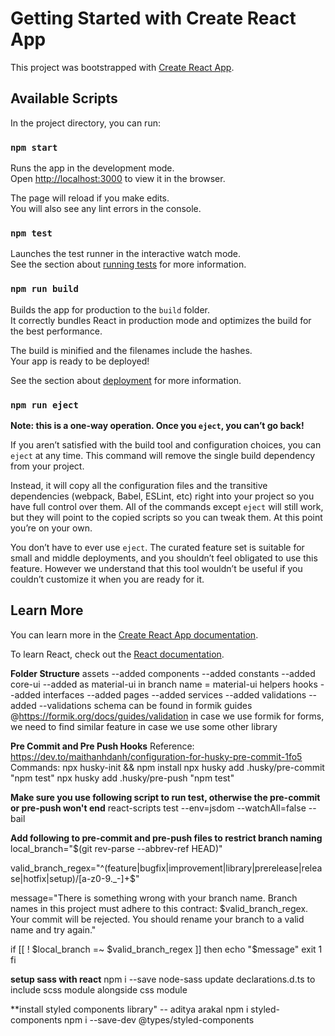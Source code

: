 # Getting Started with Create React App

This project was bootstrapped with [Create React App](https://github.com/facebook/create-react-app).

## Available Scripts

In the project directory, you can run:

### `npm start`

Runs the app in the development mode.\
Open [http://localhost:3000](http://localhost:3000) to view it in the browser.

The page will reload if you make edits.\
You will also see any lint errors in the console.

### `npm test`

Launches the test runner in the interactive watch mode.\
See the section about [running tests](https://facebook.github.io/create-react-app/docs/running-tests) for more information.

### `npm run build`

Builds the app for production to the `build` folder.\
It correctly bundles React in production mode and optimizes the build for the best performance.

The build is minified and the filenames include the hashes.\
Your app is ready to be deployed!

See the section about [deployment](https://facebook.github.io/create-react-app/docs/deployment) for more information.

### `npm run eject`

**Note: this is a one-way operation. Once you `eject`, you can’t go back!**

If you aren’t satisfied with the build tool and configuration choices, you can `eject` at any time. This command will remove the single build dependency from your project.

Instead, it will copy all the configuration files and the transitive dependencies (webpack, Babel, ESLint, etc) right into your project so you have full control over them. All of the commands except `eject` will still work, but they will point to the copied scripts so you can tweak them. At this point you’re on your own.

You don’t have to ever use `eject`. The curated feature set is suitable for small and middle deployments, and you shouldn’t feel obligated to use this feature. However we understand that this tool wouldn’t be useful if you couldn’t customize it when you are ready for it.

## Learn More

You can learn more in the [Create React App documentation](https://facebook.github.io/create-react-app/docs/getting-started).

To learn React, check out the [React documentation](https://reactjs.org/).

**Folder Structure**
assets --added
components --added
constants --added
core-ui --added as material-ui in branch name = material-ui
helpers
hooks --added
interfaces --added
pages --added
services --added
validations --added --validations schema can be found in formik guides @https://formik.org/docs/guides/validation in case we use formik for forms, we need to find similar feature in case we use some other library

**Pre Commit and Pre Push Hooks**
Reference: https://dev.to/maithanhdanh/configuration-for-husky-pre-commit-1fo5
Commands:
npx husky-init && npm install
npx husky add .husky/pre-commit "npm test"
npx husky add .husky/pre-push "npm test"

**Make sure you use following script to run test, otherwise the pre-commit or pre-push won't end**
react-scripts test --env=jsdom --watchAll=false --bail

**Add following to pre-commit and pre-push files to restrict branch naming**
local_branch="$(git rev-parse --abbrev-ref HEAD)"

valid_branch_regex="^(feature|bugfix|improvement|library|prerelease|release|hotfix|setup)\/[a-z0-9._-]+$"

message="There is something wrong with your branch name. Branch names in this project must adhere to this contract: $valid_branch_regex. Your commit will be rejected. You should rename your branch to a valid name and try again."

if [[ ! $local_branch =~ $valid_branch_regex ]]
then
    echo "$message"
    exit 1
fi

**setup sass with react**
npm i --save node-sass
update declarations.d.ts to include scss module alongside css module

**install styled components library" -- aditya arakal
npm i styled-components
npm i --save-dev @types/styled-components